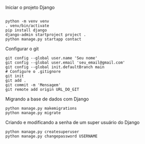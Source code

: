 Iniciar o projeto Django
```

python -m venv venv
. venv/bin/activate
pip install django
django-admin startproject project .
python manage.py startapp contact
```

Configurar o git

```
git config --global user.name 'Seu nome'
git config --global user.email 'seu_email@gmail.com'
git config --global init.defaultBranch main
# Configure o .gitignore
git init
git add .
git commit -m 'Mensagem'
git remote add origin URL_DO_GIT
```

Migrando a base de dados com Django 

```
python manage.py makemigrations
python manage.py migrate
```

Criando e modificando a senha de um super usuário do Django

```
python manage.py createsuperuser
python manage.py changepassword USERNAME
```